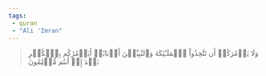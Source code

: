 ```yaml
---
tags: 
 - quran 
 - "Ali 'Imran"
---
```


> وَلَا يَأۡمُرَكُمۡ أَن تَتَّخِذُواْ ٱلۡمَلَـٰٓئِكَةَ وَٱلنَّبِيِّـۧنَ أَرۡبَابًاۚ أَيَأۡمُرُكُم بِٱلۡكُفۡرِ بَعۡدَ إِذۡ أَنتُم مُّسۡلِمُونَ
